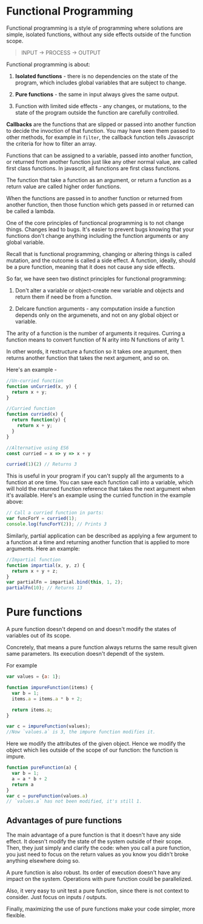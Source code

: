 # Functional Programming
Functional programming is a style of programming where solutions are simple, isolated functions, without any side effects outside of the function scope.

> INPUT -> PROCESS -> OUTPUT

Functional programming is about:
1. **Isolated functions** - there is no dependencies on the state of the program, which includes global variables that are subject to change.

2. **Pure functions** - the same in input always gives the same output.

3. Function with limited side effects - any changes, or mutations, to the state of the program outside the function are carefully controlled.

**Callbacks** are the functions that are slipped or passed into another function to decide the invoction of that function. You may have seen them passed to other methods, for example in `filter`, the callback function tells Javascript the criteria for how to filter an array.

Functions that can be assigned to a variable, passed into another function, or returned from another function just like any other normal value, are called first class functions. In javascrit, all functions are first class functions.

The function that take a function as an argument, or return a function as a return value are called higher order functions.

When the functions are passed in to another function or returned from another function, then those function which gets passed in or returned can be called a lambda.

One of the core principles of functioncal programming is to not change things. Changes lead to bugs. It's easier to prevent bugs knowing that your functions don't change anything including the function arguments or any global variable.

Recall that is functional programming, changing or altering things is called mutation, and the outcome is called a side effect. A function, ideally, should be a pure function, meaning that it does not cause any side effects.

So far, we have seen two distinct principles for functional programming:

1) Don't alter a variable or object-create new variable and objects and return them if need be from a function.

2) Delcare function arguments - any computation inside a function depends only on the argumenets, and not on any global object or variable.

The arity of a function is the number of arguments it requires. Curring a function means to convert function of N arity into N functions of arity 1.

In other words, it restructure a function so it takes one argument, then returns another function that takes the next argument, and so on.

Here's an example -
```javascript
//Un-curried function
function unCurried(x, y) {
  return x + y;
}

//Curried function
function curried(x) {
  return function(y) {
    return x + y;
  }
}

//Alternative using ES6
const curried = x => y => x + y

curried(1)(2) // Returns 3
```

This is useful in your program if you can't supply all the arguments to a function at one time. You can save each function call into a variable, which will hold the returned function reference that takes the next argument when it's available. Here's an example using the curried function in the example above:

```javascript
// Call a curried function in parts:
var funcForY = curried(1);
console.log(funcForY(2)); // Prints 3
```

Similarly, partial application can be described as applying a few argument to a function at a time and returning another function that is applied to more arguments. Here an example:

```javascript
//Impartial function
function impartial(x, y, z) {
  return x + y + z;
}
var partialFn = impartial.bind(this, 1, 2);
partialFn(10); // Returns 13
```

# Pure functions
A pure function doesn't depend on and doesn't modify the states of variables out of its scope.

Concretely, that means a pure function always returns the same result given same parameters. Its execution doesn't dependt of the system.

For example
```javascript
var values = {a: 1};

function impureFunction(items) {
  var b = 1;
  items.a = items.a * b + 2;

  return items.a;
}

var c = impureFunction(values);
//Now `values.a` is 3, the impure function modifies it.
```

Here we modify the attributes of the given object. Hence we modify the object which lies outside of the scope of our function: the function is impure.

```javascript
function pureFunction(a) {
  var b = 1;
  a = a * b + 2
  return a
}
var c = pureFunction(values.a)
// `values.a` has not been modified, it's still 1.
```

## Advantages of pure functions
The main advantage of a pure function is that it doesn't have any side effect. It doesn't modify the state of the system outside of their scope. Then, they just simply and clarify the code: when you call a pure function, you just need to focus on the return values as you know you didn't broke anything elsewhere doing so.

A pure function is also robust. Its order of execution doesn't have any impact on the system. Operations with pure function could be parallelized.

Also, it very easy to unit test a pure function, since there is not context to consider. Just focus on inputs / outputs.

Finally, maximizing the use of pure functions make your code simpler, more flexible.
